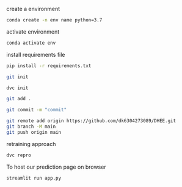 create  a environment
```bash
conda create -n env name python=3.7 
```
activate environment
```bash
conda activate env
```
install requirements file
```bash 
pip install -r requirements.txt
```

```bash
git init
```

```bash
dvc init
```

```bash
git add .
```

```bash
git commit -m "commit"
```

```bash
git remote add origin https://github.com/dk6304273089/DHEE.git
git branch -M main
git push origin main
```
retraining approach
```bash
dvc repro
```
To host our prediction page on browser
```bash
streamlit run app.py
```
 